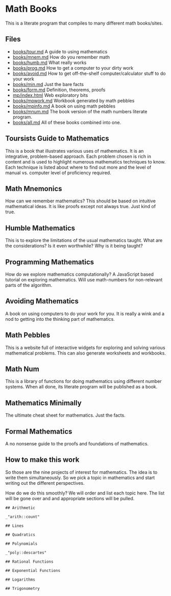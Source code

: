 # Math Books

This is a literate program that compiles to many different math books/sites.

## Files

* [books/tour.md](#tourists-guide-to-mathematics "save:") A guide to using
  mathematics
* [books/mnem.md](#math-mnemonics "save:") How do you remember math
* [books/humb.md](#humble-mathematics "save:") What really works
* [books/prog.md](#programming-mathematics "save:") How to get a computer to
  your dirty work
* [books/avoid.md](#avoiding-mathematics "save:") How to get off-the-shelf
  computer/calculator stuff to do your work
* [books/min.md](#mathematics-minimally "save:") Just the bare facts
* [books/form.md](#formal-mathematics "save:") Definition, theorems, proofs
* [mp/index.html](#math-pebbles "save:marked") Web exploratory bits
* [books/mpwork.md](#math-pebbles-workbook "save:") Workbook generated by math
  pebbles
* [books/mpinfo.md](#math-pebbles-docs "save:") A book on using math pebbles
* [books/mnum.md](#math-num "save:") The book version of the math numbers
  literate program. 
* [books/all.md](#all-in-one "save:") All of these books combined into one. 


## Toursists Guide to Mathematics

This is a book that illustrates various uses of mathematics. It is an
integrative, problem-based approach. Each problem chosen is rich in content
and is used to highlight numerous mathematics techniques to know. Each
technique is listed about where to find out more and the level of manual vs.
computer level of proficiency required. 

## Math Mnemonics

How can we remember mathematics? This should be based on intuitive
mathematical ideas. It is like proofs except not always true. Just kind of
true. 

## Humble Mathematics

This is to explore the limitations of the usual mathematics taught. What are
the considerations? Is it even worthwhile? Why is it being taught?

## Programming Mathematics

How do we explore mathematics computationally? A JavaScript based tutorial on
exploring mathematics. Will use math-numbers for non-relevant parts of the
algorithm. 

## Avoiding Mathematics

A book on using computers to do your work for you. It is really a wink and a
nod to getting into the thinking part of mathematics. 

## Math Pebbles

This is a website full of interactive widgets for exploring and solving
various mathematical problems. This can also generate worksheets and
workbooks. 

## Math Num

This is a library of functions for doing mathematics using different number
systems. When all done, its literate program will be published as a book. 

## Mathematics Minimally 

The ultimate cheat sheet for mathematics. Just the facts. 

## Formal Mathematics

A no nonsense guide to the proofs and foundations of mathematics. 

## How to make this work

So those are the nine projects of interest for mathematics. The idea is to
write them simultaneously. So we pick a topic in mathematics and start writing
out the different perspectives. 

How do we do this smoothly? We will order and list each topic here. The list
will be gone over and and appropriate sections will be pulled. 

    ## Arithmetic

    _"arith::count"
    
    ## Lines

    ## Quadratics

    ## Polynomials

    _"poly::descartes"

    ## Rational Functions

    ## Exponential Functions

    ## Logarithms

    ## Trigonometry




